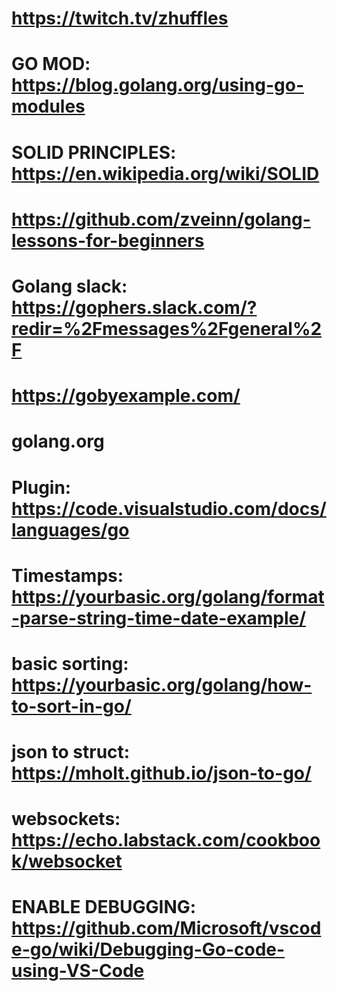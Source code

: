 # https://twitch.tv/zhuffles
# GO MOD: https://blog.golang.org/using-go-modules
# SOLID PRINCIPLES: https://en.wikipedia.org/wiki/SOLID
# https://github.com/zveinn/golang-lessons-for-beginners
# Golang slack: https://gophers.slack.com/?redir=%2Fmessages%2Fgeneral%2F
# https://gobyexample.com/
# golang.org
# Plugin: https://code.visualstudio.com/docs/languages/go
# Timestamps:  https://yourbasic.org/golang/format-parse-string-time-date-example/
# basic sorting: https://yourbasic.org/golang/how-to-sort-in-go/
# json to struct: https://mholt.github.io/json-to-go/
# websockets: https://echo.labstack.com/cookbook/websocket

# ENABLE DEBUGGING: https://github.com/Microsoft/vscode-go/wiki/Debugging-Go-code-using-VS-Code